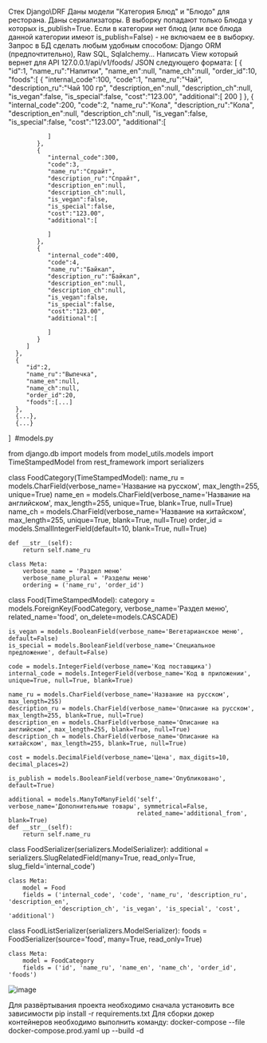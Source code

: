 Стек Django\DRF
Даны модели "Категория Блюд" и "Блюдо" для ресторана.
Даны сериализаторы.
В выборку попадают только Блюда у которых is_publish=True.
Если в категории нет блюд (или все блюда данной категории имеют is_publish=False) - не включаем ее в выборку.
Запрос в БД сделать любым удобным способом:
Django ORM (предпочтительно), Raw SQL, Sqlalchemy…
Написать View который вернет для API 127.0.0.1/api/v1/foods/
JSON следующего формата:
[
      {
         "id":1,
         "name_ru":"Напитки",
         "name_en":null,
         "name_ch":null,
         "order_id":10,
         "foods":[
            {
               "internal_code":100,
               "code":1,
               "name_ru":"Чай",
               "description_ru":"Чай 100 гр",
               "description_en":null,
               "description_ch":null,
               "is_vegan":false,
               "is_special":false,
               "cost":"123.00",
               "additional":[
                  200
               ]
            },
            {
               "internal_code":200,
               "code":2,
               "name_ru":"Кола",
               "description_ru":"Кола",
               "description_en":null,
               "description_ch":null,
               "is_vegan":false,
               "is_special":false,
               "cost":"123.00",
               "additional":[
                  
               ]
            },
            {
               "internal_code":300,
               "code":3,
               "name_ru":"Спрайт",
               "description_ru":"Спрайт",
               "description_en":null,
               "description_ch":null,
               "is_vegan":false,
               "is_special":false,
               "cost":"123.00",
               "additional":[
                  
               ]
            },
            {
               "internal_code":400,
               "code":4,
               "name_ru":"Байкал",
               "description_ru":"Байкал",
               "description_en":null,
               "description_ch":null,
               "is_vegan":false,
               "is_special":false,
               "cost":"123.00",
               "additional":[
                  
               ]
            }
         ]
      },
      {
         "id":2,
         "name_ru":"Выпечка",
         "name_en":null,
         "name_ch":null,
         "order_id":20,
         "foods":[...]
      },
      {...},
      {...}
   ]
​
#models.py

from django.db import models
from model_utils.models import TimeStampedModel
from rest_framework import serializers


class FoodCategory(TimeStampedModel):
    name_ru = models.CharField(verbose_name='Название на русском', max_length=255, unique=True)
    name_en = models.CharField(verbose_name='Название на английском', max_length=255,
                               unique=True, blank=True, null=True)
    name_ch = models.CharField(verbose_name='Название на китайском', max_length=255,
                               unique=True, blank=True, null=True)
    order_id = models.SmallIntegerField(default=10, blank=True, null=True)

    def __str__(self):
        return self.name_ru

    class Meta:
        verbose_name = 'Раздел меню'
        verbose_name_plural = 'Разделы меню'
        ordering = ('name_ru', 'order_id')
        

class Food(TimeStampedModel):
    category = models.ForeignKey(FoodCategory, verbose_name='Раздел меню',
                                 related_name='food', on_delete=models.CASCADE)

    is_vegan = models.BooleanField(verbose_name='Вегетарианское меню', default=False)
    is_special = models.BooleanField(verbose_name='Специальное предложение', default=False)

    code = models.IntegerField(verbose_name='Код поставщика')
    internal_code = models.IntegerField(verbose_name='Код в приложении', unique=True, null=True, blank=True)

    name_ru = models.CharField(verbose_name='Название на русском', max_length=255)
    description_ru = models.CharField(verbose_name='Описание на русском', max_length=255, blank=True, null=True)
    description_en = models.CharField(verbose_name='Описание на английском', max_length=255, blank=True, null=True)
    description_ch = models.CharField(verbose_name='Описание на китайском', max_length=255, blank=True, null=True)

    cost = models.DecimalField(verbose_name='Цена', max_digits=10, decimal_places=2)
    
    is_publish = models.BooleanField(verbose_name='Опубликовано', default=True)
    
    additional = models.ManyToManyField('self', verbose_name='Дополнительные товары', symmetrical=False,
                                        related_name='additional_from', blank=True)
    def __str__(self):
        return self.name_ru
        
        
class FoodSerializer(serializers.ModelSerializer):
    additional = serializers.SlugRelatedField(many=True, read_only=True, slug_field='internal_code')

    class Meta:
        model = Food
        fields = ('internal_code', 'code', 'name_ru', 'description_ru', 'description_en',
                  'description_ch', 'is_vegan', 'is_special', 'cost', 'additional')


class FoodListSerializer(serializers.ModelSerializer):
    foods = FoodSerializer(source='food', many=True, read_only=True)

    class Meta:
        model = FoodCategory
        fields = ('id', 'name_ru', 'name_en', 'name_ch', 'order_id', 'foods')


![image](https://github.com/user-attachments/assets/f15ccae4-2786-47ed-9bc0-85ef16d41986)

Для развёртывания проекта необходимо сначала установить все зависимости  pip install -r requirements.txt
Для сборки докер контейнеров необходимо выполнить команду:  docker-compose --file docker-compose.prod.yaml up --build -d

